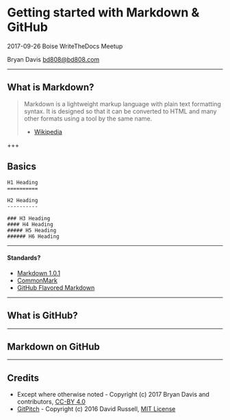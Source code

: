 Getting started with Markdown & GitHub
======================================

2017-09-26 Boise WriteTheDocs Meetup

Bryan Davis <bd808@bd808.com>

---

What is Markdown?
-----------------

> Markdown is a lightweight markup language with plain text formatting syntax. It is designed so that it can be converted to HTML and many other formats using a tool by the same name.
> - [Wikipedia](https://en.wikipedia.org/wiki/Markdown)

+++

Basics
------

```
H1 Heading
==========

H2 Heading
----------

### H3 Heading
#### H4 Heading
##### H5 Heading
###### H6 Heading
```

---

#### Standards?

* [Markdown 1.0.1](https://daringfireball.net/projects/markdown/)
* [CommonMark](http://commonmark.org/)
* [GitHub Flavored Markdown](https://guides.github.com/features/mastering-markdown/#GitHub-flavored-markdown)

---

What is GitHub?
---------------

---

Markdown on GitHub
------------------

---

Credits
-------

* Except where otherwise noted - Copyright (c) 2017 Bryan Davis and contributors, [CC-BY 4.0](https://creativecommons.org/licenses/by/4.0/)
* [GitPitch](https://gitpitch.com/) - Copyright (c) 2016 David Russell,
  [MIT License](https://github.com/gitpitch/gitpitch/blob/7c4efa5ab0fa5808d81000d3f167a811586b2685/LICENSE.txt)
